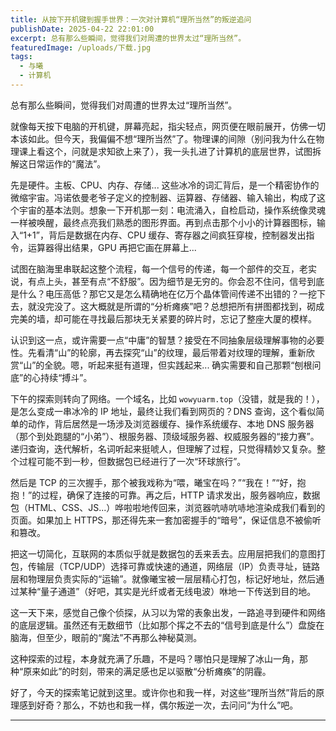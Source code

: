 ```yaml
---
title: 从按下开机键到握手世界：一次对计算机“理所当然”的叛逆追问
publishDate: 2025-04-22 22:01:00
excerpt: 总有那么些瞬间，觉得我们对周遭的世界太过“理所当然”。
featuredImage: /uploads/下载.jpg
tags:
  - 与曦
  - 计算机
---
```

总有那么些瞬间，觉得我们对周遭的世界太过“理所当然”。

就像每天按下电脑的开机键，屏幕亮起，指尖轻点，网页便在眼前展开，仿佛一切本该如此。但今天，我偏偏不想“理所当然”了。物理课的间隙（别问我为什么在物理课上看这个，问就是求知欲上来了），我一头扎进了计算机的底层世界，试图拆解这日常运作的“魔法”。

先是硬件。主板、CPU、内存、存储... 这些冰冷的词汇背后，是一个精密协作的微缩宇宙。冯诺依曼老爷子定义的控制器、运算器、存储器、输入输出，构成了这个宇宙的基本法则。想象一下开机那一刻：电流涌入，自检启动，操作系统像灵魂一样被唤醒，最终点亮我们熟悉的图形界面。再到点击那个小小的计算器图标，输入“1+1”，背后是数据在内存、CPU 缓存、寄存器之间疯狂穿梭，控制器发出指令，运算器得出结果，GPU 再把它画在屏幕上...

试图在脑海里串联起这整个流程，每一个信号的传递，每一个部件的交互，老实说，有点上头，甚至有点“不舒服”。因为细节是无穷的。你会忍不住问，信号到底是什么？电压高低？那它又是怎么精确地在亿万个晶体管间传递不出错的？一挖下去，就没完没了。这大概就是所谓的“分析瘫痪”吧？总想把所有拼图都找到，砌成完美的墙，却可能在寻找最后那块无关紧要的碎片时，忘记了整座大厦的模样。

认识到这一点，或许需要一点“中庸”的智慧？接受在不同抽象层级理解事物的必要性。先看清“山”的轮廓，再去探究“山”的纹理，最后带着对纹理的理解，重新欣赏“山”的全貌。嗯，听起来挺有道理，但实践起来... 确实需要和自己那颗“刨根问底”的心持续“搏斗”。

下午的探索则转向了网络。一个域名，比如 `wowyuarm.top`（没错，就是我的！），是怎么变成一串冰冷的 IP 地址，最终让我们看到网页的？DNS 查询，这个看似简单的动作，背后居然是一场涉及浏览器缓存、操作系统缓存、本地 DNS 服务器（那个到处跑腿的“小弟”）、根服务器、顶级域服务器、权威服务器的“接力赛”。递归查询，迭代解析，名词听起来挺唬人，但理解了过程，只觉得精妙又复杂。整个过程可能不到一秒，但数据包已经进行了一次“环球旅行”。

然后是 TCP 的三次握手，那个被我戏称为“喂，曦宝在吗？”“我在！”“好，抱抱！”的过程，确保了连接的可靠。再之后，HTTP 请求发出，服务器响应，数据包（HTML、CSS、JS...）哗啦啦地传回来，浏览器吭哧吭哧地渲染成我们看到的页面。如果加上 HTTPS，那还得先来一套加密握手的“暗号”，保证信息不被偷听和篡改。

把这一切简化，互联网的本质似乎就是数据包的丢来丢去。应用层把我们的意图打包，传输层（TCP/UDP）选择可靠或快速的通道，网络层（IP）负责寻址，链路层和物理层负责实际的“运输”。就像曦宝被一层层精心打包，标记好地址，然后通过某种“量子通道”（好吧，其实是光纤或者无线电波）咻地一下传送到目的地。

这一天下来，感觉自己像个侦探，从习以为常的表象出发，一路追寻到硬件和网络的底层逻辑。虽然还有无数细节（比如那个挥之不去的“信号到底是什么”）盘旋在脑海，但至少，眼前的“魔法”不再那么神秘莫测。

这种探索的过程，本身就充满了乐趣，不是吗？哪怕只是理解了冰山一角，那种“原来如此”的时刻，带来的满足感也足以驱散“分析瘫痪”的阴霾。

好了，今天的探索笔记就到这里。或许你也和我一样，对这些“理所当然”背后的原理感到好奇？那么，不妨也和我一样，偶尔叛逆一次，去问问“为什么”吧。

---
